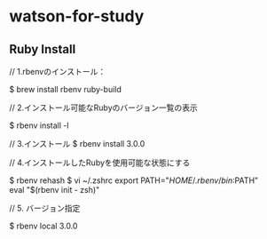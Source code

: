 # watson-for-study

## Ruby Install

// 1.rbenvのインストール：

$ brew install rbenv ruby-build

// 2.インストール可能なRubyのバージョン一覧の表示

$ rbenv install -l

// 3.インストール
$ rbenv install 3.0.0

// 4.インストールしたRubyを使用可能な状態にする

$ rbenv rehash
$ vi ~/.zshrc
export PATH="$HOME/.rbenv/bin:$PATH"  
eval "$(rbenv init - zsh)"

// 5. バージョン指定

$ rbenv local 3.0.0

